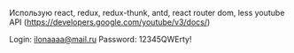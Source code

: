 Использую react, redux, redux-thunk, antd, react router dom, less
youtube API (https://developers.google.com/youtube/v3/docs/)


Login: ilonaaaa@mail.ru
Password: 12345QWErty!
